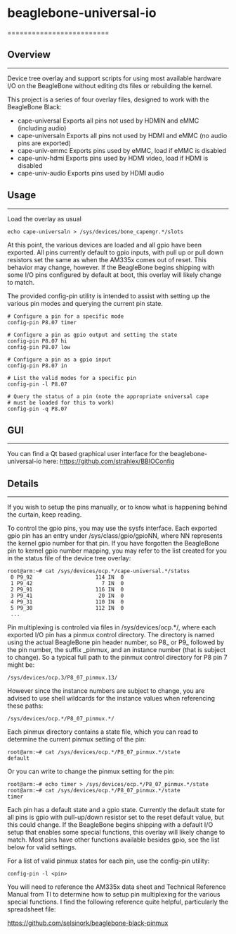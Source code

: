 # beaglebone-universal-io
=========================

## Overview
-----------

Device tree overlay and support scripts for using most available
hardware I/O on the BeagleBone without editing dts files or rebuilding
the kernel.

This project is a series of four overlay files, designed to work with
the BeagleBone Black:

  * cape-universal  Exports all pins not used by HDMIN and eMMC (including audio)
  * cape-universaln Exports all pins not used by HDMI and eMMC (no audio pins are exported)
  * cape-univ-emmc  Exports pins used by eMMC, load if eMMC is disabled
  * cape-univ-hdmi  Exports pins used by HDMI video, load if HDMI is disabled
  * cape-univ-audio Exports pins used by HDMI audio


## Usage
--------

Load the overlay as usual

    echo cape-universaln > /sys/devices/bone_capemgr.*/slots

At this point, the various devices are loaded and all gpio have been
exported.  All pins currently default to gpio inputs, with pull up or
pull down resistors set the same as when the AM335x comes out of reset.
This behavior may change, however.  If the BeagleBone begins shipping
with some I/O pins configured by default at boot, this overlay will
likely change to match.

The provided config-pin utility is intended to assist with  setting up
the various pin modes and querying the current pin state.

```
# Configure a pin for a specific mode
config-pin P8.07 timer

# Configure a pin as gpio output and setting the state
config-pin P8.07 hi
config-pin P8.07 low

# Configure a pin as a gpio input
config-pin P8.07 in

# List the valid modes for a specific pin
config-pin -l P8.07

# Query the status of a pin (note the appropriate universal cape
# must be loaded for this to work)
config-pin -q P8.07
```

## GUI 
------
You can find a Qt based graphical user interface for the
beaglebone-universal-io here: https://github.com/strahlex/BBIOConfig


## Details
----------
If you wish to setup the pins manually, or to know what is happening
behind the curtain, keep reading.

To control the gpio pins, you may use the sysfs interface.  Each
exported gpio pin has an entry under /sys/class/gpio/gpioNN, where NN
represents the kernel gpio number for that pin.  If you have forgotten
the BeagleBone pin to kernel gpio number mapping, you may refer to the
list created for you in the status file of the device tree overlay:

    root@arm:~# cat /sys/devices/ocp.*/cape-universal.*/status
     0 P9_92                    114 IN  0
     1 P9_42                      7 IN  0
     2 P9_91                    116 IN  0
     3 P9_41                     20 IN  0
     4 P9_31                    110 IN  0
     5 P9_30                    112 IN  0
     ...

Pin multiplexing is controled via files in /sys/devices/ocp.*/, where
each exported I/O pin has a pinmux control directory.  The directory is
named using the actual BeagleBone pin header number, so P8_ or P9_ 
followed by the pin number, the suffix _pinmux, and an instance number
(that is subject to change).  So a typical full path to the pinmux
control directory for P8 pin 7 might be:

    /sys/devices/ocp.3/P8_07_pinmux.13/

However since the instance numbers are subject to change, you are
advised to use shell wildcards for the instance values when referencing
these paths:

    /sys/devices/ocp.*/P8_07_pinmux.*/

Each pinmux directory contains a state file, which you can read to
determine the current pinmux setting of the pin:

    root@arm:~# cat /sys/devices/ocp.*/P8_07_pinmux.*/state
    default

Or you can write to change the pinmux setting for the pin:

    root@arm:~# echo timer > /sys/devices/ocp.*/P8_07_pinmux.*/state
    root@arm:~# cat /sys/devices/ocp.*/P8_07_pinmux.*/state
    timer

Each pin has a default state and a gpio state.  Currently the default
state for all pins is gpio with pull-up/down resistor set to the reset
default value, but this could change.  If the BeagleBone begins shipping
with a default I/O setup that enables some special functions, this
overlay will likely change to match.  Most pins have other functions
available besides gpio, see the list below for valid settings.

For a list of valid pinmux states for each pin, use the config-pin
utility:

    config-pin -l <pin>

You will need to reference the AM335x data sheet and Technical Reference
Manual from TI to determine how to setup pin multiplexing for the
various special functions.  I find the following reference quite
helpful, particularly the spreadsheet file:

https://github.com/selsinork/beaglebone-black-pinmux

